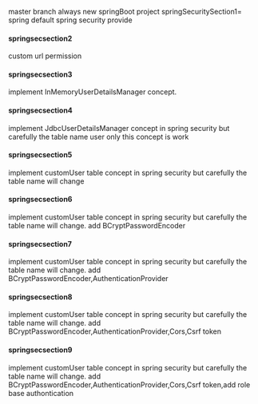 master branch always new springBoot project 
springSecuritySection1= spring default spring security provide
<h4>springsecsection2</h4> custom url permission
<h4>springsecsection3 </h4> implement InMemoryUserDetailsManager concept.
<h4>springsecsection4 </h4> implement JdbcUserDetailsManager concept in spring security but carefully the table name user only this concept is work
<h4>springsecsection5 </h4> implement customUser table concept in spring security but carefully the table name will change
<h4>springsecsection6 </h4> implement customUser table concept in spring security but carefully the table name will change. add BCryptPasswordEncoder
<h4>springsecsection7 </h4> implement customUser table concept in spring security but carefully the table name will change. add BCryptPasswordEncoder,AuthenticationProvider
<h4>springsecsection8 </h4> implement customUser table concept in spring security but carefully the table name will change. add BCryptPasswordEncoder,AuthenticationProvider,Cors,Csrf token
<h4>springsecsection9 </h4> implement customUser table concept in spring security but carefully the table name will change. add BCryptPasswordEncoder,AuthenticationProvider,Cors,Csrf token,add role base authontication